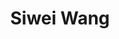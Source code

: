 ---
title: Siwei Wang
collection: members
layout: member.html
image: Siwei Wang.jpg
url: siwei-wang
---